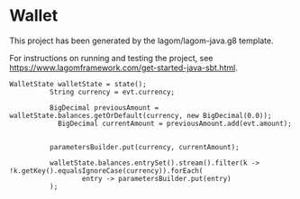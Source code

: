 # Wallet

This project has been generated by the lagom/lagom-java.g8 template. 

For instructions on running and testing the project, see https://www.lagomframework.com/get-started-java-sbt.html.

    WalletState walletState = state();
              String currency = evt.currency;
    
              BigDecimal previousAmount = walletState.balances.getOrDefault(currency, new BigDecimal(0.0));
                BigDecimal currentAmount = previousAmount.add(evt.amount);
                
    
              parametersBuilder.put(currency, currentAmount);
    
              walletState.balances.entrySet().stream().filter(k -> !k.getKey().equalsIgnoreCase(currency)).forEach(
                      entry -> parametersBuilder.put(entry)
              );